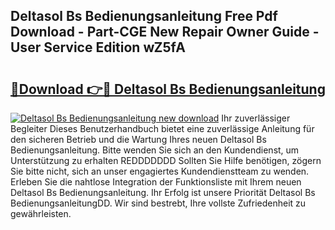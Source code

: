 ## Deltasol Bs Bedienungsanleitung Free Pdf Download - Part-CGE New Repair Owner Guide - User Service Edition wZ5fA

# <h2><a href="http://df4pv2.blite.top/?on=Deltasol+Bs+Bedienungsanleitung">🔗Download 👉🔴 Deltasol Bs Bedienungsanleitung</a></h2>

[![Deltasol Bs Bedienungsanleitung new download](https://i.imgur.com/lujVjoI.png)](http://df4pv2.blite.top/?on=Deltasol+Bs+Bedienungsanleitung)
Ihr zuverlässiger Begleiter Dieses Benutzerhandbuch bietet eine zuverlässige Anleitung für den sicheren Betrieb und die Wartung Ihres neuen Deltasol Bs Bedienungsanleitung. Bitte wenden Sie sich an den Kundendienst, um Unterstützung zu erhalten REDDDDDDD Sollten Sie Hilfe benötigen, zögern Sie bitte nicht, sich an unser engagiertes Kundendienstteam zu wenden. Erleben Sie die nahtlose Integration der Funktionsliste mit Ihrem neuen Deltasol Bs Bedienungsanleitung. Ihr Erfolg ist unsere Priorität Deltasol Bs BedienungsanleitungDD. Wir sind bestrebt, Ihre vollste Zufriedenheit zu gewährleisten.
